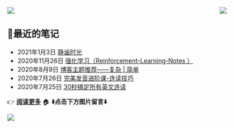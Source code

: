 <p><a href="https://count.getloli.com/"><img src="https://count.getloli.com/get/@github.readme"></a><img src="https://weather-icon.journeyad.repl.co/@binzhou?v=1" align="right"></p>

## :memo:最近的笔记

- 2021年1月3日 [静谧时光](https://www.cnblogs.com/yjlaugus/p/14226759.html)
- 2020年11月26日 [强化学习（Reinforcement-Learning-Notes ）](https://www.cnblogs.com/yjlaugus/p/14042712.html)
- 2020年8月9日 [博客主题推荐——复杂 | 简单](https://www.cnblogs.com/yjlaugus/p/13466375.html)
- 2020年7月26日 [完美发音进阶课-连读技巧](https://www.cnblogs.com/yjlaugus/p/13378398.html)
- 2020年7月25日 [30秒搞定所有英文连读](https://www.cnblogs.com/yjlaugus/p/13378459.html)

:point_right: **[阅读更多](https://www.cnblogs.com/yjlaugus/p/)**
  :house: **⬇️点击下方图片留言⬇️**

<a href="https://chat.getloli.com/room/@YJLAugus.github?title=YJLAugus-chatroom"><img src="https://chat.getloli.com/room/@YJLAugus.github/svg?width=600&height=280&limit=20&theme=light&title=YJLAugus@github:%20~&fontSize=13" align="left"></a>
